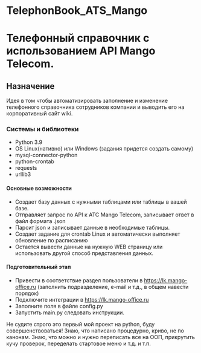 # TelephonBook_ATS_Mango
# Телефонный справочник с использованием API Mango Telecom.
## Назначение
Идея в том чтобы автоматизировать заполнение и изменение телефонного справочника сотрудников компании и выводить его на корпоративный сайт wiki.
### Системы и библиотеки
* Python 3.9
* OS Linux(нативно) или Windows (задания придется создать самому)
* mysql-connector-python
* python-crontab
* requests
* urllib3
#### Основные возможности
* Создает базу данных с нужными таблицами или таблицы в вашей базе.
* Отправляет запрос по API к АТС Mango Telecom, записывает ответ в файл формата .json
* Парсит json и записывает данные в необходимые таблицы.
* Создает задание для crontab Linux и автоматически выполняет обновление по расписанию
* Остается вывести данные на нужную WEB страницу или использовать другой способ представления данных.
#### Подготовительный этап
* Привести в соответствие раздел пользователи в https://lk.mango-office.ru (заполнить подразделение,  e-mail и т.д., в общем навести порядок) 
* Подключите интеграции в https://lk.mango-office.ru
* Заполните поля в файле config.py 
* Запустить main.py следовать инструкции.

Не судите строго это первый мой проект на python, буду совершенствоваться!
Знаю, что написано процедурно, криво, не по канонам.
Знаю, что можно и нужно переписать все на ООП, прикрутить кучу проверок, переделать стартовое меню и т.д. и т.п.

